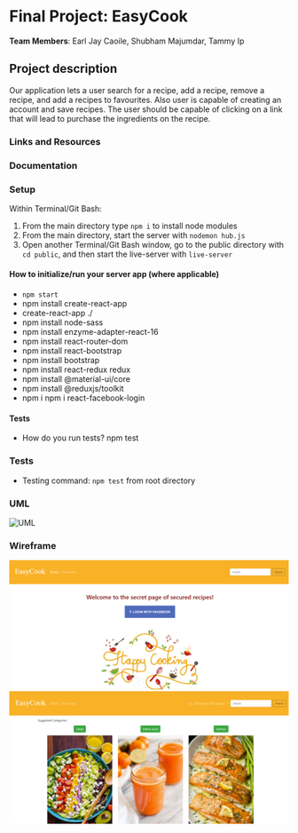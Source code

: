 # Final Project: EasyCook

**Team Members**: Earl Jay Caoile, Shubham Majumdar, Tammy Ip

## Project description

Our application lets a user search for a recipe, add a recipe, remove a recipe, and add a recipes to favourites. Also user is capable of creating an account and save recipes. The user should be capable of clicking on a link that will lead to purchase the ingredients on the recipe.

### Links and Resources

### Documentation

### Setup

Within Terminal/Git Bash:

1. From the main directory type `npm i` to install node modules
2. From the main directory, start the server with `nodemon hub.js`
3. Open another Terminal/Git Bash window, go to the public directory with `cd public`, and then start the live-server with `live-server`

#### How to initialize/run your server app (where applicable)

- `npm start`
- npm install create-react-app
- create-react-app ./
- npm install node-sass
- npm install enzyme-adapter-react-16
- npm install react-router-dom
- npm install react-bootstrap
- npm install bootstrap
- npm install react-redux redux
- npm install @material-ui/core
- npm install @reduxjs/toolkit
- npm i npm i react-facebook-login

#### Tests

- How do you run tests?
  npm test

### Tests

- Testing command: `npm test` from root directory

### UML

![UML](midterm-uml.png)

### Wireframe

![Wireframe Page 1](Wireframe_1.png)
![Wireframe Page 2](Wireframe_2.png)
